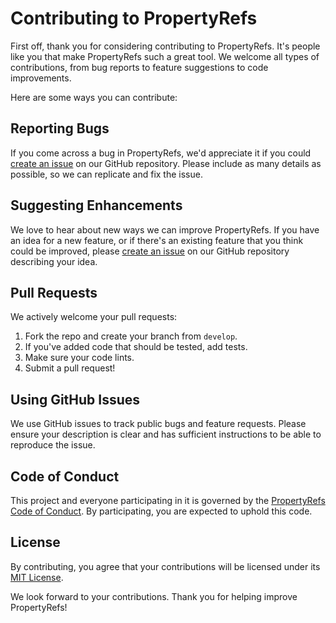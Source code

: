 # Contributing to PropertyRefs

First off, thank you for considering contributing to PropertyRefs. It's people like you that make PropertyRefs such a great tool. We welcome all types of contributions, from bug reports to feature suggestions to code improvements.

Here are some ways you can contribute:

## Reporting Bugs

If you come across a bug in PropertyRefs, we'd appreciate it if you could [create an issue](https://github.com/javier-games/property-refs/issues/new) on our GitHub repository. Please include as many details as possible, so we can replicate and fix the issue.

## Suggesting Enhancements

We love to hear about new ways we can improve PropertyRefs. If you have an idea for a new feature, or if there's an existing feature that you think could be improved, please [create an issue](https://github.com/javier-games/property-refs/issues/new) on our GitHub repository describing your idea.

## Pull Requests

We actively welcome your pull requests:

1. Fork the repo and create your branch from `develop`.
2. If you've added code that should be tested, add tests.
3. Make sure your code lints.
4. Submit a pull request!

## Using GitHub Issues

We use GitHub issues to track public bugs and feature requests. Please ensure your description is clear and has sufficient instructions to be able to reproduce the issue.

## Code of Conduct

This project and everyone participating in it is governed by the [PropertyRefs Code of Conduct](CODECONDUCT.md). By participating, you are expected to uphold this code.

## License

By contributing, you agree that your contributions will be licensed under its [MIT License](LICENSE).

We look forward to your contributions. Thank you for helping improve PropertyRefs!